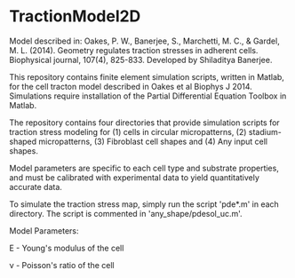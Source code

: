 # TractionModel2D

Model described in: Oakes, P. W., Banerjee, S., Marchetti, M. C., & Gardel, M. L. (2014). Geometry regulates traction stresses in adherent cells. Biophysical journal, 107(4), 825-833. Developed by Shiladitya Banerjee.

This repository contains finite element simulation scripts, written in Matlab, for the cell tracton model described in Oakes et al Biophys J 2014. Simulations require installation of the Partial Differential Equation Toolbox in Matlab.

The repository contains four directories that provide simulation scripts for traction stress modeling for (1) cells in circular micropatterns, (2) stadium-shaped micropatterns, (3) Fibroblast cell shapes and (4) Any input cell shapes.

Model parameters are specific to each cell type and substrate properties, and must be calibrated with experimental data to yield quantitatively accurate data.

To simulate the traction stress map, simply run the script 'pde*.m' in each directory. The script is commented in 'any_shape/pdesol_uc.m'.

Model Parameters:

E - Young's modulus of the cell

ν - Poisson's ratio of the cell

